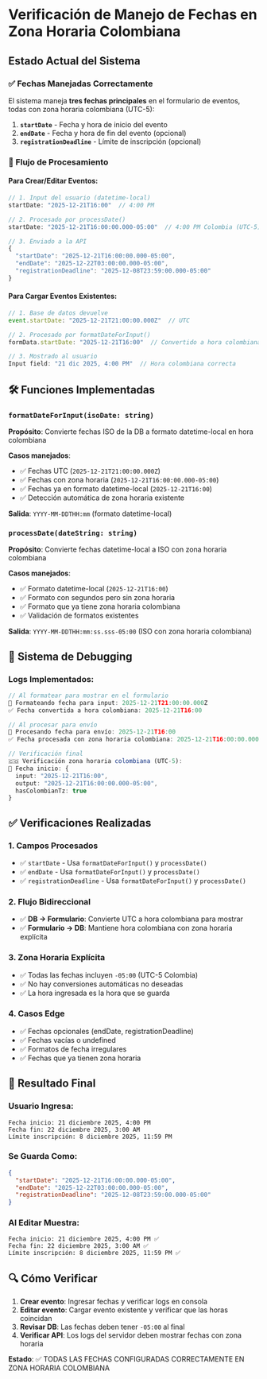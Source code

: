 # Verificación de Manejo de Fechas en Zona Horaria Colombiana

## Estado Actual del Sistema

### ✅ Fechas Manejadas Correctamente

El sistema maneja **tres fechas principales** en el formulario de eventos, todas con zona horaria colombiana (UTC-5):

1. **`startDate`** - Fecha y hora de inicio del evento
2. **`endDate`** - Fecha y hora de fin del evento (opcional)
3. **`registrationDeadline`** - Límite de inscripción (opcional)

### 🔄 Flujo de Procesamiento

#### Para Crear/Editar Eventos:

```typescript
// 1. Input del usuario (datetime-local)
startDate: "2025-12-21T16:00"  // 4:00 PM

// 2. Procesado por processDate()
startDate: "2025-12-21T16:00:00.000-05:00"  // 4:00 PM Colombia (UTC-5)

// 3. Enviado a la API
{
  "startDate": "2025-12-21T16:00:00.000-05:00",
  "endDate": "2025-12-22T03:00:00.000-05:00",
  "registrationDeadline": "2025-12-08T23:59:00.000-05:00"
}
```

#### Para Cargar Eventos Existentes:

```typescript
// 1. Base de datos devuelve
event.startDate: "2025-12-21T21:00:00.000Z"  // UTC

// 2. Procesado por formatDateForInput()
formData.startDate: "2025-12-21T16:00"  // Convertido a hora colombiana

// 3. Mostrado al usuario
Input field: "21 dic 2025, 4:00 PM"  // Hora colombiana correcta
```

## 🛠️ Funciones Implementadas

### `formatDateForInput(isoDate: string)`
**Propósito**: Convierte fechas ISO de la DB a formato datetime-local en hora colombiana

**Casos manejados**:
- ✅ Fechas UTC (`2025-12-21T21:00:00.000Z`)
- ✅ Fechas con zona horaria (`2025-12-21T16:00:00.000-05:00`)
- ✅ Fechas ya en formato datetime-local (`2025-12-21T16:00`)
- ✅ Detección automática de zona horaria existente

**Salida**: `YYYY-MM-DDTHH:mm` (formato datetime-local)

### `processDate(dateString: string)`
**Propósito**: Convierte fechas datetime-local a ISO con zona horaria colombiana

**Casos manejados**:
- ✅ Formato datetime-local (`2025-12-21T16:00`)
- ✅ Formato con segundos pero sin zona horaria
- ✅ Formato que ya tiene zona horaria colombiana
- ✅ Validación de formatos existentes

**Salida**: `YYYY-MM-DDTHH:mm:ss.sss-05:00` (ISO con zona horaria colombiana)

## 🧪 Sistema de Debugging

### Logs Implementados:

```typescript
// Al formatear para mostrar en el formulario
🔄 Formateando fecha para input: 2025-12-21T21:00:00.000Z
✅ Fecha convertida a hora colombiana: 2025-12-21T16:00

// Al procesar para envío
🔄 Procesando fecha para envío: 2025-12-21T16:00
✅ Fecha procesada con zona horaria colombiana: 2025-12-21T16:00:00.000-05:00

// Verificación final
🇨🇴 Verificación zona horaria colombiana (UTC-5):
📅 Fecha inicio: {
  input: "2025-12-21T16:00",
  output: "2025-12-21T16:00:00.000-05:00",
  hasColombianTz: true
}
```

## ✅ Verificaciones Realizadas

### 1. Campos Procesados
- ✅ `startDate` - Usa `formatDateForInput()` y `processDate()`
- ✅ `endDate` - Usa `formatDateForInput()` y `processDate()`
- ✅ `registrationDeadline` - Usa `formatDateForInput()` y `processDate()`

### 2. Flujo Bidireccional
- ✅ **DB → Formulario**: Convierte UTC a hora colombiana para mostrar
- ✅ **Formulario → DB**: Mantiene hora colombiana con zona horaria explícita

### 3. Zona Horaria Explícita
- ✅ Todas las fechas incluyen `-05:00` (UTC-5 Colombia)
- ✅ No hay conversiones automáticas no deseadas
- ✅ La hora ingresada es la hora que se guarda

### 4. Casos Edge
- ✅ Fechas opcionales (endDate, registrationDeadline)
- ✅ Fechas vacías o undefined
- ✅ Formatos de fecha irregulares
- ✅ Fechas que ya tienen zona horaria

## 🎯 Resultado Final

### Usuario Ingresa:
```
Fecha inicio: 21 diciembre 2025, 4:00 PM
Fecha fin: 22 diciembre 2025, 3:00 AM  
Límite inscripción: 8 diciembre 2025, 11:59 PM
```

### Se Guarda Como:
```json
{
  "startDate": "2025-12-21T16:00:00.000-05:00",
  "endDate": "2025-12-22T03:00:00.000-05:00", 
  "registrationDeadline": "2025-12-08T23:59:00.000-05:00"
}
```

### Al Editar Muestra:
```
Fecha inicio: 21 diciembre 2025, 4:00 PM ✅
Fecha fin: 22 diciembre 2025, 3:00 AM ✅
Límite inscripción: 8 diciembre 2025, 11:59 PM ✅
```

## 🔍 Cómo Verificar

1. **Crear evento**: Ingresar fechas y verificar logs en consola
2. **Editar evento**: Cargar evento existente y verificar que las horas coincidan
3. **Revisar DB**: Las fechas deben tener `-05:00` al final
4. **Verificar API**: Los logs del servidor deben mostrar fechas con zona horaria

**Estado**: ✅ TODAS LAS FECHAS CONFIGURADAS CORRECTAMENTE EN ZONA HORARIA COLOMBIANA
